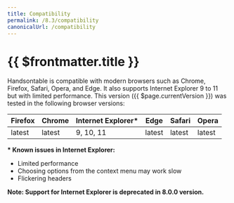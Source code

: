 ```yaml
---
title: Compatibility
permalink: /8.3/compatibility
canonicalUrl: /compatibility
---
```


# {{ $frontmatter.title }}

Handsontable is compatible with modern browsers such as Chrome, Firefox, Safari, Opera, and Edge. It also supports Internet Explorer 9 to 11 but with limited performance. This version ({{ $page.currentVersion }}) was tested in the following browser versions:

| Firefox | Chrome | Internet Explorer\* | Edge | Safari | Opera |
| ---- | ----| ---- | ---- | ---- | ---- |
| latest | latest | 9, 10, 11 | latest | latest | latest |

**\* Known issues in Internet Explorer:**

* Limited performance
* Choosing options from the context menu may work slow
* Flickering headers

**Note: Support for Internet Explorer is deprecated in 8.0.0 version.**
